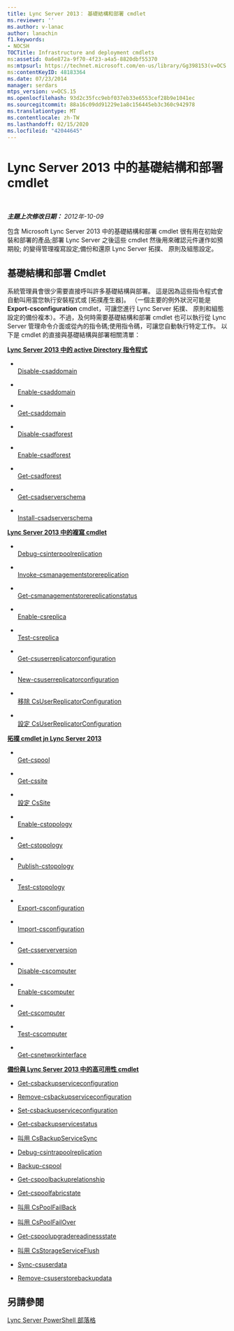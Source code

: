 ```yaml
---
title: Lync Server 2013： 基礎結構和部署 cmdlet
ms.reviewer: ''
ms.author: v-lanac
author: lanachin
f1.keywords:
- NOCSH
TOCTitle: Infrastructure and deployment cmdlets
ms:assetid: 0a6e872a-9f70-4f23-a4a5-8820dbf55370
ms:mtpsurl: https://technet.microsoft.com/en-us/library/Gg398153(v=OCS.15)
ms:contentKeyID: 48183364
ms.date: 07/23/2014
manager: serdars
mtps_version: v=OCS.15
ms.openlocfilehash: 93d2c35fcc9ebf037eb33e6553cef28b9e1041ec
ms.sourcegitcommit: 88a16c09dd91229e1a8c156445eb3c360c942978
ms.translationtype: MT
ms.contentlocale: zh-TW
ms.lasthandoff: 02/15/2020
ms.locfileid: "42044645"
---
```

<div data-xmlns="http://www.w3.org/1999/xhtml">

<div class="topic" data-xmlns="http://www.w3.org/1999/xhtml" data-msxsl="urn:schemas-microsoft-com:xslt" data-cs="http://msdn.microsoft.com/">

<div data-asp="http://msdn2.microsoft.com/asp">

# <a name="infrastructure-and-deployment-cmdlets-in-lync-server-2013"></a>Lync Server 2013 中的基礎結構和部署 cmdlet

</div>

<div id="mainSection">

<div id="mainBody">

<span> </span>

_**主題上次修改日期：** 2012年-10-09_

包含 Microsoft Lync Server 2013 中的基礎結構和部署 cmdlet 很有用在初始安裝和部署的產品;部署 Lync Server 之後這些 cmdlet 然後用來確認元件運作如預期般; 的變得管理複寫設定;備份和還原 Lync Server 拓撲、 原則及組態設定。

<div>

## <a name="infrastructure-and-deployment-cmdlets"></a>基礎結構和部署 Cmdlet

系統管理員會很少需要直接呼叫許多基礎結構與部署。 這是因為這些指令程式會自動叫用當您執行安裝程式或 [拓撲產生器]。 （一個主要的例外狀況可能是**Export-csconfiguration** cmdlet，可讓您進行 Lync Server 拓撲、 原則和組態設定的備份複本）。不過，及何時需要基礎結構和部署 cmdlet 也可以執行從 Lync Server 管理命令介面或從內的指令碼;使用指令碼，可讓您自動執行特定工作。 以下是 cmdlet 的直接與基礎結構與部署相關清單：

**[Lync Server 2013 中的 active Directory 指令程式](lync-server-2013-active-directory-cmdlets.md)**

  - <span></span>  
    [Disable-csaddomain](https://technet.microsoft.com/library/Gg398785(v=OCS.15))

  - <span></span>  
    [Enable-csaddomain](https://technet.microsoft.com/library/Gg412764(v=OCS.15))

  - <span></span>  
    [Get-csaddomain](https://technet.microsoft.com/library/Gg398453(v=OCS.15))

<!-- end list -->

  - <span></span>  
    [Disable-csadforest](https://technet.microsoft.com/library/Gg398122(v=OCS.15))

  - <span></span>  
    [Enable-csadforest](https://technet.microsoft.com/library/Gg425713(v=OCS.15))

  - <span></span>  
    [Get-csadforest](https://technet.microsoft.com/library/Gg412995(v=OCS.15))

<!-- end list -->

  - <span></span>  
    [Get-csadserverschema](https://technet.microsoft.com/library/Gg413070(v=OCS.15))

  - <span></span>  
    [Install-csadserverschema](https://technet.microsoft.com/library/Gg398681(v=OCS.15))

**[Lync Server 2013 中的複寫 cmdlet](lync-server-2013-replication-cmdlets.md)**

  - <span></span>  
    [Debug-csinterpoolreplication](https://technet.microsoft.com/library/JJ619185(v=OCS.15))

<!-- end list -->

  - <span></span>  
    [Invoke-csmanagementstorereplication](https://technet.microsoft.com/library/Gg413060(v=OCS.15))

<!-- end list -->

  - <span></span>  
    [Get-csmanagementstorereplicationstatus](https://technet.microsoft.com/library/Gg399052(v=OCS.15))

<!-- end list -->

  - <span></span>  
    [Enable-csreplica](https://technet.microsoft.com/library/Gg425965(v=OCS.15))

  - <span></span>  
    [Test-csreplica](https://technet.microsoft.com/library/JJ205289(v=OCS.15))

<!-- end list -->

  - <span></span>  
    [Get-csuserreplicatorconfiguration](https://technet.microsoft.com/library/Gg398548(v=OCS.15))

  - <span></span>  
    [New-csuserreplicatorconfiguration](https://technet.microsoft.com/library/Gg399059(v=OCS.15))

  - <span></span>  
    [移除 CsUserReplicatorConfiguration](https://technet.microsoft.com/library/Gg425738(v=OCS.15))

  - <span></span>  
    [設定 CsUserReplicatorConfiguration](https://technet.microsoft.com/library/Gg398540(v=OCS.15))

**[拓撲 cmdlet jn Lync Server 2013](lync-server-2013-topology-cmdlets.md)**

  - <span></span>  
    [Get-cspool](https://technet.microsoft.com/library/Gg398992(v=OCS.15))

<!-- end list -->

  - <span></span>  
    [Get-cssite](https://technet.microsoft.com/library/Gg398185(v=OCS.15))

  - <span></span>  
    [設定 CsSite](https://technet.microsoft.com/library/Gg413023(v=OCS.15))

<!-- end list -->

  - <span></span>  
    [Enable-cstopology](https://technet.microsoft.com/library/Gg398398(v=OCS.15))

  - <span></span>  
    [Get-cstopology](https://technet.microsoft.com/library/Gg412824(v=OCS.15))

  - <span></span>  
    [Publish-cstopology](https://technet.microsoft.com/library/Gg398953(v=OCS.15))

  - <span></span>  
    [Test-cstopology](https://technet.microsoft.com/library/Gg398127(v=OCS.15))

<!-- end list -->

  - <span></span>  
    [Export-csconfiguration](https://technet.microsoft.com/library/Gg398627(v=OCS.15))

  - <span></span>  
    [Import-csconfiguration](https://technet.microsoft.com/library/Gg398800(v=OCS.15))

<!-- end list -->

  - <span></span>  
    [Get-csserverversion](https://technet.microsoft.com/library/Gg398470(v=OCS.15))

<!-- end list -->

  - <span></span>  
    [Disable-cscomputer](https://technet.microsoft.com/library/Gg399023(v=OCS.15))

  - <span></span>  
    [Enable-cscomputer](https://technet.microsoft.com/library/Gg412815(v=OCS.15))

  - <span></span>  
    [Get-cscomputer](https://technet.microsoft.com/library/Gg425959(v=OCS.15))

  - <span></span>  
    [Test-cscomputer](https://technet.microsoft.com/library/Gg398162(v=OCS.15))

<!-- end list -->

  - <span></span>  
    [Get-csnetworkinterface](https://technet.microsoft.com/library/Gg398121(v=OCS.15))

**[備份與 Lync Server 2013 中的高可用性 cmdlet](lync-server-2013-backup-and-high-availability-cmdlets.md)**

  - [Get-csbackupserviceconfiguration](https://technet.microsoft.com/library/JJ205087(v=OCS.15))

  - [Remove-csbackupserviceconfiguration](https://technet.microsoft.com/library/JJ204903(v=OCS.15))

  - [Set-csbackupserviceconfiguration](https://technet.microsoft.com/library/JJ205006(v=OCS.15))

<!-- end list -->

  - [Get-csbackupservicestatus](https://technet.microsoft.com/library/JJ205032(v=OCS.15))

<!-- end list -->

  - [叫用 CsBackupServiceSync](https://technet.microsoft.com/library/JJ205374(v=OCS.15))

<!-- end list -->

  - [Debug-csintrapoolreplication](https://technet.microsoft.com/library/JJ205103(v=OCS.15))

<!-- end list -->

  - [Backup-cspool](https://technet.microsoft.com/library/JJ204955(v=OCS.15))

<!-- end list -->

  - [Get-cspoolbackuprelationship](https://technet.microsoft.com/library/JJ204745(v=OCS.15))

<!-- end list -->

  - [Get-cspoolfabricstate](https://technet.microsoft.com/library/JJ619188(v=OCS.15))

<!-- end list -->

  - [叫用 CsPoolFailBack](https://technet.microsoft.com/library/JJ204873(v=OCS.15))

<!-- end list -->

  - [叫用 CsPoolFailOver](https://technet.microsoft.com/library/JJ205189(v=OCS.15))

<!-- end list -->

  - [Get-cspoolupgradereadinessstate](https://technet.microsoft.com/library/JJ204689(v=OCS.15))

<!-- end list -->

  - [叫用 CsStorageServiceFlush](https://technet.microsoft.com/library/JJ619175(v=OCS.15))

<!-- end list -->

  - [Sync-csuserdata](https://technet.microsoft.com/library/JJ205242(v=OCS.15))

<!-- end list -->

  - [Remove-csuserstorebackupdata](https://technet.microsoft.com/library/JJ205003(v=OCS.15))

</div>

<div>

## <a name="see-also"></a>另請參閱


[Lync Server PowerShell 部落格](http://go.microsoft.com/fwlink/p/?linkid=203150)  
  

</div>

</div>

<span> </span>

</div>

</div>

</div>

